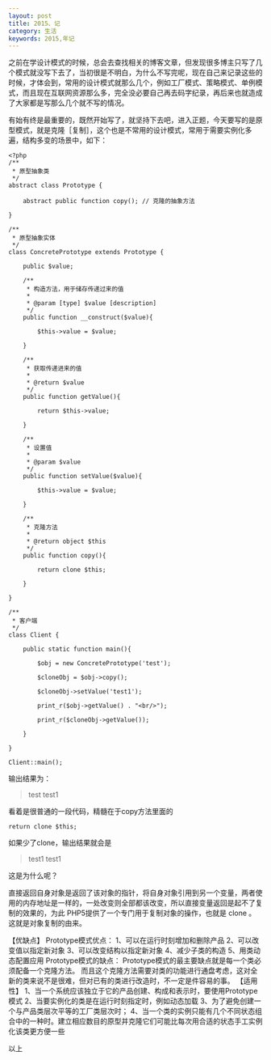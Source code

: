 ```yaml
---
layout: post
title: 2015、记
category: 生活
keywords: 2015,年记
---
```


之前在学设计模式的时候，总会去查找相关的博客文章，但发现很多博主只写了几个模式就没写下去了，当初很是不明白，为什么不写完呢，现在自己来记录这些的时候，才体会到，常用的设计模式就那么几个，例如工厂模式、策略模式、单例模式，而且现在互联网资源那么多，完全没必要自己再去码字纪录，再后来也就造成了大家都是写那么几个就不写的情况。

有始有终是最重要的，既然开始写了，就坚持下去吧，进入正题，今天要写的是原型模式，就是克隆［复制］，这个也是不常用的设计模式，常用于需要实例化多遍，结构多变的场景中，如下：

    <?php
    /**
     * 原型抽象类
     */
    abstract class Prototype {
        
        abstract public function copy(); // 克隆的抽象方法

    }

    /**
     * 原型抽象实体
     */
    class ConcretePrototype extends Prototype {

        public $value;

        /**
         * 构造方法，用于储存传递过来的值
         *
         * @param [type] $value [description]
         */
        public function __construct($value){

            $this->value = $value;

        }

        /**
         * 获取传递进来的值
         *
         * @return $value
         */
        public function getValue(){

            return $this->value;

        }

        /**
         * 设置值
         *
         * @param $value 
         */
        public function setValue($value){

            $this->value = $value;

        }

        /**
         * 克隆方法
         *
         * @return object $this
         */
        public function copy(){

            return clone $this;

        }

    }

    /**
     * 客户端
     */
    class Client {

        public static function main(){

            $obj = new ConcretePrototype('test');

            $cloneObj = $obj->copy();

            $cloneObj->setValue('test1');

            print_r($obj->getValue() . "<br/>");

            print_r($cloneObj->getValue());

        }

    }

    Client::main();


输出结果为：
>test
>test1

看着是很普通的一段代码，精髓在于copy方法里面的

    return clone $this;

如果少了clone，输出结果就会是
>test1
>test1

这是为什么呢？

直接返回自身对象是返回了该对象的指针，将自身对象引用到另一个变量，两者使用的内存地址是一样的，一处改变则全部都该改变，所以直接变量返回是起不了复制的效果的，为此 PHP5提供了一个专门用于复制对象的操作，也就是 clone 。这就是对象复制的由来。

【优缺点】
Prototype模式优点：
1、可以在运行时刻增加和删除产品
2、可以改变值以指定新对象
3、可以改变结构以指定新对象
4、减少子类的构造
5、用类动态配置应用
Prototype模式的缺点：
Prototype模式的最主要缺点就是每一个类必须配备一个克隆方法。
而且这个克隆方法需要对类的功能进行通盘考虑，这对全新的类来说不是很难，但对已有的类进行改造时，不一定是件容易的事。
【适用性】
1、当一个系统应该独立于它的产品创建、构成和表示时，要使用Prototype模式
2、当要实例化的类是在运行时刻指定时，例如动态加载
3、为了避免创建一个与产品类层次平等的工厂类层次时；
4、当一个类的实例只能有几个不同状态组合中的一种时。建立相应数目的原型并克隆它们可能比每次用合适的状态手工实例化该类更方便一些

以上